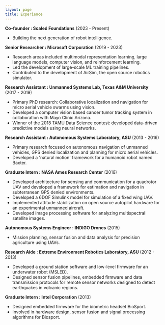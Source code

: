 ```yaml
---
layout: page
title: Experience
---
```


**Co-founder : Scaled Foundations** (2023 - Present)
- Building the next generation of robot intelligence.

**Senior Researcher : Microsoft Corporation** (2019 - 2023)
- Research areas included multimodal representation learning, large language models, computer vision, and reinforcement learning.
- Led the development of large-scale ML training pipelines. 
- Contributed to the development of AirSim, the open source robotics simulator.

**Research Assistant : Unmanned Systems Lab, Texas A&M University** (2017 - 2019)
- Primary PhD research: Collaborative localization and navigation for micro aerial vehicle swarms using vision.
- Developed a computer vision based cancer tumor tracking system in collaboration with Mayo Clinic Arizona.
- Winner of the 2018 TAMU Data Science contest: developed data-driven predictive models using neural networks.

**Research Assistant : Autonomous Systems Laboratory, ASU** (2013 - 2016)
- Primary research focused on autonomous navigation of unmanned vehicles, GPS denied localization and planning for micro aerial vehicles.
- Developed a 'natural motion' framework for a humanoid robot named Baxter.

**Graduate Intern : NASA Ames Research Center** (2016)
- Developed architecture for sensing and communication for a quadrotor UAV and developed a framework for estimation and navigation in subterranean GPS denied environments.
- Developed a 6DOF Simulink model for simulation of a fixed wing UAV.
- Implemented attitude stabilization on open source autopilot hardware for an experimental unmanned aircraft. 
- Developed image processing software for analyzing multispectral satellite images.

**Autonomous Systems Engineer : INDIGO Drones** (2015)
- Mission planning, sensor fusion and data analysis for precision agriculture using UAVs. 

**Research Aide : Extreme Environment Robotics Laboratory, ASU** (2012 - 2013)
- Developed a ground station software and low-level firmware for an underwater robot (MSLED).
- Designed sensor fusion pipelines, embedded firmware and data transmission protocols for remote sensor networks designed to detect earthquakes in volcanic regions.

**Graduate Intern : Intel Corporation** (2013)
- Designed embedded firmware for the biometric headset BioSport.
- Involved in hardware design, sensor fusion and signal processing algorithms for Biosport.

